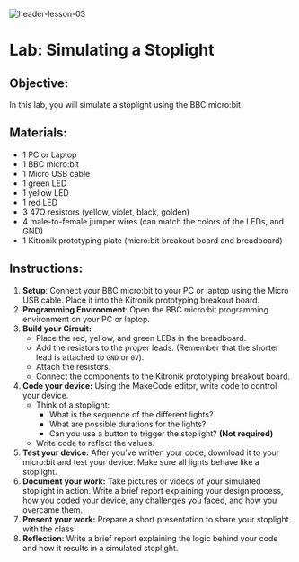 ![header-lesson-03](assets/header-lesson-03.png)

# Lab: Simulating a Stoplight

## Objective:

In this lab, you will simulate a stoplight using the BBC micro:bit

## Materials:

- 1 PC or Laptop
- 1 BBC micro:bit
- 1 Micro USB cable
- 1 green LED
- 1 yellow LED
- 1 red LED
- 3 47Ω resistors (yellow, violet, black, golden)
- 4 male-to-female jumper wires (can match the colors of the LEDs, and GND)
- 1 Kitronik prototyping plate (micro:bit breakout board and breadboard)

## Instructions:

1. **Setup**: Connect your BBC micro:bit to your PC or laptop using the Micro USB cable. Place it into the Kitronik prototyping breakout board.
2. **Programming Environment**: Open the BBC micro:bit programming environment on your PC or laptop.
3. **Build your Circuit:**
   - Place the red, yellow, and green LEDs in the breadboard.
   - Add the resistors to the proper leads. (Remember that the shorter lead is attached to `GND` or `0V`).
   - Attach the resistors.
   - Connect the components to the Kitronik prototyping breakout board.
4. **Code your device:** Using the MakeCode editor, write code to control your device.
   - Think of a stoplight:
     - What is the sequence of the different lights?
     - What are possible durations for the lights?
     - Can you use a button to trigger the stoplight? **(Not required)**
   - Write code to reflect the values.
5. **Test your device:** After you’ve written your code, download it to your micro:bit and test your device. Make sure all lights behave like a stoplight.
6. **Document your work:** Take pictures or videos of your simulated stoplight in action. Write a brief report explaining your design process, how you coded your device, any challenges you faced, and how you overcame them.
7. **Present your work:** Prepare a short presentation to share your stoplight with the class.
8. **Reflection**: Write a brief report explaining the logic behind your code and how it results in a simulated stoplight.